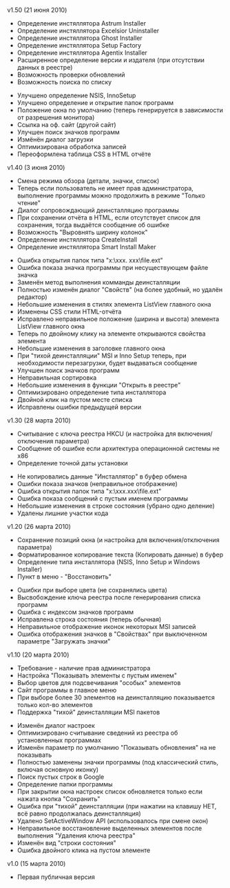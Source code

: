 v1.50 (21 июня 2010)
+ Определение инстяллятора Astrum Installer
+ Определение инстяллятора Excelsior Uninstaller
+ Определение инстяллятора Ghost Installer
+ Определение инстяллятора Setup Factory
+ Определение инстяллятора Agentix Installer
+ Расширенное определение версии и издателя (при отсутствии данных в реестре)
+ Возможность проверки обновлений
+ Возможность поиска по списку
- Улучшено определение NSIS, InnoSetup
- Улучшено определение и открытие папок программ
- Положение окна по умолчанию (теперь генерируется в зависимости от разрешения монитора)
- Ссылка на оф. сайт (другой сайт)
- Улучшен поиск значков программ
- Измёнён диалог загрузки
- Оптимизирована обработка записей
- Переоформлена таблица CSS в HTML отчёте

v1.40 (3 июня 2010)
+ Смена режима обзора (детали, значки, список)
+ Теперь если пользователь не имеет прав администратора, выполнение программы можно продолжить в режиме "Только чтение"
+ Диалог сопровождающий деинсталляцию программы
+ При сохранении отчёта в HTML, если отсутствует список для сохранения, тогда выдаётся сообщение об ошибке
+ Возможность "Выровнять ширину колонок"
+ Определение инстяллятора CreateInstall
+ Определение инстяллятора Smart Install Maker
- Ошибка открытия папок типа "x:\xxx. xxx\file.ext"
- Ошибка показа значка программы при несуществующем файле значка
- Заменён метод выполнения комманды деинсталляции
- Полностью изменён диалог "Свойств" (на более удобный, но удалён редактор)
- Небольшие изменения в стилях элемента ListView главного окна
- Изменены CSS стили HTML-отчёта
- Исправлено неправильное положение (ширина и высота) элемента ListView главного окна
- Теперь по двойному клику на элементе открываются свойства элемента
- Небольшие изменения в заголовке главного окна
- При "тихой деинсталляции" MSI и Inno Setup теперь, при необходимости перезагрузки, будет выдаваться сообщение
- Улучшен поиск значков программ
- Неправильная сортировка
- Небольшие изменения в функции "Открыть в реестре"
- Оптимизировано определение типа инсталлятора
- Двойной клик на пустом месте списка
- Исправлены ошибки предыдущей версии

v1.30 (28 марта 2010)
+ Считывание с ключа реестра HKCU (и настройка для включения/отключения параметра)
+ Сообщение об ошибке если архитектура операционной системы не x86
+ Определение точной даты установки
- Не копировались данные "Инсталлятор" в буфер обмена
- Ошибки показа значков (неправильное отображение)
- Ошибка открытия папок типа "x:\xxx.xxx\file.ext"
- Ошибка показа сообщений с пустым именем программы
- Небольшие изменения в строке состояния (убрано одно деление)
- Удалены лишние участки кода

v1.20 (26 марта 2010)
+ Сохранение позиций окна (и настройка для включения/отключения параметра)
+ Форматированное копирование текста (Копировать данные) в буфер
+ Определение типа инсталлятора (NSIS, Inno Setup и Windows Installer)
+ Пункт в меню - "Восстановить"
- Ошибки при выборе цвета (не сохранялись цвета)
- Высвобождение ключа реестра после генерирования списка программ 
- Ошибка с индексом значков программ
- Исправлена строка состояния (теперь обычная)
- Неправильное отображение иконок некоторых MSI записей 
- Ошибка отображения значков в "Свойствах" при выключенном параметре "Загружать значки"

v1.10 (20 марта 2010)
+ Требование - наличие прав администратора
+ Настройка "Показывать элементы с пустым именем"
+ Выбор цветов для подсвечивания "особых" элементов 
+ Сайт программы в главное меню
+ При выборе более 30 элементов на деинсталляцию показывается только кол-во элементов
+ Поддержка "тихой" деинсталляции MSI пакетов
- Изменён диалог настроек
- Оптимизировано считывание сведений из реестра об установленных программах
- Изменён параметр по умолчанию "Показывать обновления" на не показывать
- Полностью заменены значки программы (под классический стиль, включая основную иконку)
- Поиск пустых строк в Google
- Определение папки программы 
- При закрытии окна настроек список обновляется только если нажата кнопка "Сохранить" 
- Ошибка при "тихой" деинсталляции (при нажатии на клавишу НЕТ, всё равно продолжалась деинсталляция)
- Удалено SetActiveWindow API (использовалось при смене окон)
- Неправильное восстановление выделенных элементов после выполнения "Удаления ключа реестра"
- Изменён вид "строки состояния"
- Ошибка двойного клика на пустом элементе

v1.0 (15 марта 2010)
- Первая публичная версия
